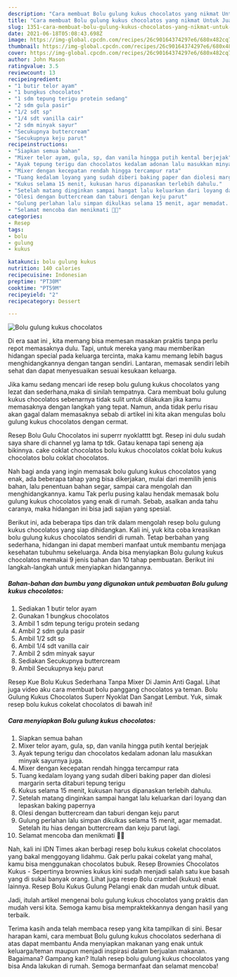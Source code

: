 ```yaml
---
description: "Cara membuat Bolu gulung kukus chocolatos yang nikmat Untuk Jualan"
title: "Cara membuat Bolu gulung kukus chocolatos yang nikmat Untuk Jualan"
slug: 1351-cara-membuat-bolu-gulung-kukus-chocolatos-yang-nikmat-untuk-jualan
date: 2021-06-18T05:08:43.698Z
image: https://img-global.cpcdn.com/recipes/26c90164374297e6/680x482cq70/bolu-gulung-kukus-chocolatos-foto-resep-utama.jpg
thumbnail: https://img-global.cpcdn.com/recipes/26c90164374297e6/680x482cq70/bolu-gulung-kukus-chocolatos-foto-resep-utama.jpg
cover: https://img-global.cpcdn.com/recipes/26c90164374297e6/680x482cq70/bolu-gulung-kukus-chocolatos-foto-resep-utama.jpg
author: John Mason
ratingvalue: 3.5
reviewcount: 13
recipeingredient:
- "1 butir telor ayam"
- "1 bungkus chocolatos"
- "1 sdm tepung terigu protein sedang"
- "2 sdm gula pasir"
- "1/2 sdt sp"
- "1/4 sdt vanilla cair"
- "2 sdm minyak sayur"
- "Secukupnya buttercream"
- "Secukupnya keju parut"
recipeinstructions:
- "Siapkan semua bahan"
- "Mixer telor ayam, gula, sp, dan vanila hingga putih kental berjejak"
- "Ayak tepung terigu dan chocolatos kedalam adonan lalu masukkan minyak sayurnya juga."
- "Mixer dengan kecepatan rendah hingga tercampur rata"
- "Tuang kedalam loyang yang sudah diberi baking paper dan diolesi margarin serta ditaburi tepung terigu"
- "Kukus selama 15 menit, kukusan harus dipanaskan terlebih dahulu."
- "Setelah matang dinginkan sampai hangat lalu keluarkan dari loyang dan lepaskan baking papernya"
- "Olesi dengan buttercream dan taburi dengan keju parut"
- "Gulung perlahan lalu simpan dikulkas selama 15 menit, agar memadat. Setelah itu hias dengan buttercream dan keju parut lagi."
- "Selamat mencoba dan menikmati 🤗😘"
categories:
- Resep
tags:
- bolu
- gulung
- kukus

katakunci: bolu gulung kukus 
nutrition: 140 calories
recipecuisine: Indonesian
preptime: "PT30M"
cooktime: "PT59M"
recipeyield: "2"
recipecategory: Dessert

---
```



![Bolu gulung kukus chocolatos](https://img-global.cpcdn.com/recipes/26c90164374297e6/680x482cq70/bolu-gulung-kukus-chocolatos-foto-resep-utama.jpg)

Di era  saat ini , kita memang bisa memesan masakan praktis tanpa perlu repot memasaknya dulu. Tapi, untuk mereka yang mau memberikan hidangan special pada keluarga tercinta, maka kamu memang lebih bagus menghidangkannya dengan tangan sendiri. Lantaran, memasak sendiri lebih sehat dan dapat menyesuaikan sesuai kesukaan keluarga.

Jika kamu sedang mencari ide resep bolu gulung kukus chocolatos yang lezat dan sederhana,maka di sinilah tempatnya. Cara membuat bolu gulung kukus chocolatos  sebenarnya tidak sulit untuk dilakukan jika kamu memasaknya dengan langkah yang tepat. Namun, anda tidak perlu risau akan gagal dalam memasaknya 
sebab di artikel ini kita akan mengulas bolu gulung kukus chocolatos dengan cermat.  

Resep Bolu Gulu Chocolatos ini superrr nyoklatttt bgt. Resep ini dulu sudah saya share di channel yg lama tp tdk. Gatau kenapa tapi seneng aja bikinnya. cake coklat chocolatos bolu kukus chocolatos coklat bolu kukus chocolatos bolu coklat chocolatos.

Nah bagi anda yang ingin memasak bolu gulung kukus chocolatos yang enak, ada beberapa tahap yang bisa dikerjakan, mulai dari memilih jenis bahan, lalu penentuan bahan segar, sampai cara mengolah dan menghidangkannya. kamu Tak perlu pusing kalau hendak memasak bolu gulung kukus chocolatos yang enak di rumah. Sebab, asalkan anda  tahu caranya, maka hidangan ini bisa jadi sajian yang spesial.

Berikut ini, ada beberapa tips dan trik dalam mengolah resep bolu gulung kukus chocolatos yang siap dihidangkan. Kali ini, yuk kita coba kreasikan bolu gulung kukus chocolatos sendiri di rumah. Tetap berbahan yang sederhana, hidangan ini dapat memberi manfaat untuk membantu menjaga kesehatan tubuhmu sekeluarga. Anda bisa menyiapkan Bolu gulung kukus chocolatos memakai 9 jenis bahan dan 10 tahap pembuatan. Berikut ini langkah-langkah untuk menyiapkan hidangannya.

<!--inarticleads1-->

##### Bahan-bahan dan bumbu yang digunakan untuk pembuatan Bolu gulung kukus chocolatos:

1. Sediakan 1 butir telor ayam
1. Gunakan 1 bungkus chocolatos
1. Ambil 1 sdm tepung terigu protein sedang
1. Ambil 2 sdm gula pasir
1. Ambil 1/2 sdt sp
1. Ambil 1/4 sdt vanilla cair
1. Ambil 2 sdm minyak sayur
1. Sediakan Secukupnya buttercream
1. Ambil Secukupnya keju parut


Resep Kue Bolu Kukus Sederhana Tanpa Mixer Di Jamin Anti Gagal. Lihat juga video aku cara membuat bolu panggang chocolatos ya teman. Bolu Gulung Kukus Chocolatos Superr Nyoklat Dan Sangat Lembut. Yuk, simak resep bolu kukus cokelat chocolatos di bawah ini! 

<!--inarticleads2-->

##### Cara menyiapkan Bolu gulung kukus chocolatos:

1. Siapkan semua bahan
1. Mixer telor ayam, gula, sp, dan vanila hingga putih kental berjejak
1. Ayak tepung terigu dan chocolatos kedalam adonan lalu masukkan minyak sayurnya juga.
1. Mixer dengan kecepatan rendah hingga tercampur rata
1. Tuang kedalam loyang yang sudah diberi baking paper dan diolesi margarin serta ditaburi tepung terigu
1. Kukus selama 15 menit, kukusan harus dipanaskan terlebih dahulu.
1. Setelah matang dinginkan sampai hangat lalu keluarkan dari loyang dan lepaskan baking papernya
1. Olesi dengan buttercream dan taburi dengan keju parut
1. Gulung perlahan lalu simpan dikulkas selama 15 menit, agar memadat. Setelah itu hias dengan buttercream dan keju parut lagi.
1. Selamat mencoba dan menikmati 🤗😘


Nah, kali ini IDN Times akan berbagi resep bolu kukus cokelat chocolatos yang bakal menggoyang lidahmu. Gak perlu pakai cokelat yang mahal, kamu bisa menggunakan chocolatos bubuk. Resep Brownies Chocolatos Kukus - Sepertinya brownies kukus kini sudah menjadi salah satu kue basah yang di sukai banyak orang. Lihat juga resep Bolu crambel (kukus) enak lainnya. Resep Bolu Kukus Gulung Pelangi enak dan mudah untuk dibuat. 

Jadi, itulah artikel mengenai  bolu gulung kukus chocolatos  yang praktis dan mudah versi kita. Semoga kamu bisa mempraktekkannya dengan hasil yang terbaik. 

Terima kasih anda telah membaca resep yang kita tampilkan di sini. Besar harapan kami, cara membuat  Bolu gulung kukus chocolatos sederhana di atas dapat membantu Anda menyiapkan makanan yang enak untuk keluarga/teman maupun menjadi inspirasi dalam berjualan makanan. Bagaimana? Gampang kan? Itulah resep bolu gulung kukus chocolatos yang bisa Anda lakukan di rumah. Semoga bermanfaat dan selamat mencoba!


